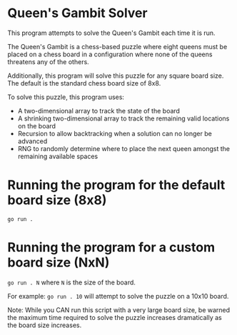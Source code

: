 # Queen's Gambit Solver

This program attempts to solve the Queen's Gambit each time it is run.

The Queen's Gambit is a chess-based puzzle where eight queens must be placed on a chess board in a configuration where none of the queens threatens any of the others.

Additionally, this program will solve this puzzle for any square board size. The default is the standard chess board size of 8x8.

To solve this puzzle, this program uses:

- A two-dimensional array to track the state of the board
- A shrinking two-dimensional array to track the remaining valid locations on the board
- Recursion to allow backtracking when a solution can no longer be advanced
- RNG to randomly determine where to place the next queen amongst the remaining available spaces

# Running the program for the default board size (8x8)

`go run .`

# Running the program for a custom board size (NxN)

`go run . N` where `N` is the size of the board.

For example:
`go run . 10` will attempt to solve the puzzle on a 10x10 board.

Note:
While you CAN run this script with a very large board size, be warned the maximum time required to solve the puzzle increases dramatically as the board size increases.